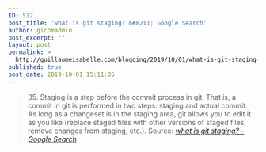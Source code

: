 ```yaml
---
ID: 512
post_title: 'what is git staging? &#8211; Google Search'
author: gicomadmin
post_excerpt: ""
layout: post
permalink: >
  http://guillaumeisabelle.com/blogging/2019/10/01/what-is-git-staging-google-search/
published: true
post_date: 2019-10-01 15:11:05
---
```

> 35\. Staging is a step before the commit process in git. That is, a commit in git is performed in two steps: staging and actual commit. As long as a changeset is in the staging area, git allows you to edit it as you like (replace staged files with other versions of staged files, remove changes from staging, etc.). Source: *[what is git staging? - Google Search][1]*

 [1]: https://www.google.com/search?q=what+is+git+staging%3F&rlz=1C1CHBF_enCA851CA851&sxsrf=ACYBGNQZ9wQGC8Jn3HxV3zF6oskwYgVBhA:1569955254208&source=lnms&sa=X&ved=0ahUKEwjj0fWJ2_vkAhVEmeAKHWVYBaIQ_AUIDSgA&biw=1365&bih=854&dpr=2.2